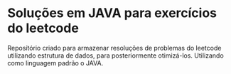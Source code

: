 # Soluções em JAVA para exercícios do leetcode

Reposítório criado para armazenar resoluções de problemas do leetcode utilizando estrutura de dados, para posteriormente otimizá-los. Utilizando como linguagem padrão o JAVA.
